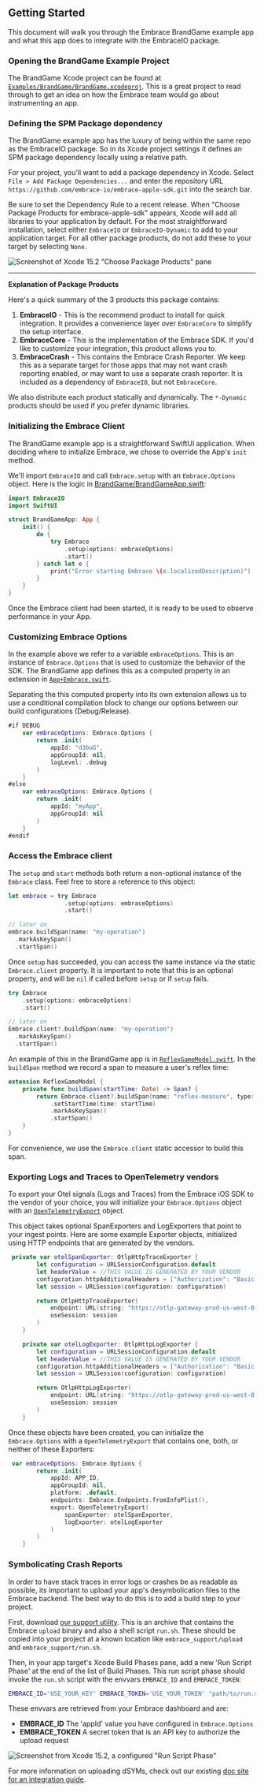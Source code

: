 
## Getting Started

This document will walk you through the Embrace BrandGame example app and what this app does to integrate
with the EmbraceIO package.

### Opening the BrandGame Example Project

The BrandGame Xcode project can be found at
[`Examples/BrandGame/BrandGame.xcodeproj`](./Examples/BrandGame/BrandGame.xcodeproj/). This is a great project to read through to get an idea on how the Embrace team would go about instrumenting
 an app.

### Defining the SPM Package dependency

The BrandGame example app has the luxury of being within the same repo as the EmbraceIO package. So in its
Xcode project settings it defines an SPM package dependency locally using a relative path.

For your project, you'll want to add a package dependency in Xcode. Select `File > Add Package Dependencies...`
and enter the repository URL `https://github.com/embrace-io/embrace-apple-sdk.git` into the search bar.

Be sure to set the Dependency Rule to a recent release. When "Choose Package Products for embrace-apple-sdk" appears,
Xcode will add all libraries to your application by default. For the most straightforward installation, select either
`EmbraceIO` or `EmbraceIO-Dynamic` to add to your application target. For all other package products, do not add these
to your target by selecting `None`.

![Screenshot of Xcode 15.2 "Choose Package Products" pane](Documentation/assets/GettingStarted/package-products.png)

---

**Explanation of Package Products**

Here's a quick summary of the 3 products this package contains:

1. **EmbraceIO** - This is the recommend product to install for quick
 integration. It provides a convenience layer over `EmbraceCore` to
 simplify the setup interface.
2. **EmbraceCore** - This is the implementation of the Embrace SDK.
If you'd like to customize your integration, this product allows you to.
3. **EmbraceCrash** - This contains the Embrace Crash Reporter. We keep this
as a separate target for those apps that may not want crash reporting enabled,
or may want to use a separate crash reporter. It is included as a dependency of
`EmbraceIO`, but not `EmbraceCore`.

We also distribute each product statically and dynamically. The `*-Dynamic` products should
be used if you prefer dynamic libraries.

### Initializing the Embrace Client

The BrandGame example app is a straightforward SwiftUI application. When deciding where to
initialize Embrace, we chose to override the App's `init` method.

We'll import `EmbraceIO` and call `Embrace.setup` with an `Embrace.Options` object.
Here is the logic in
[BrandGame/BrandGameApp.swift](./Examples/BrandGame/BrandGame/BrandGameApp.swift):

```swift
import EmbraceIO
import SwiftUI

struct BrandGameApp: App {
    init() {
        do {
            try Embrace
                .setup(options: embraceOptions)
                .start()
        } catch let e {
            print("Error starting Embrace \(e.localizedDescription)")
        }
    }
}
```

Once the Embrace client had been started, it is ready to be used to observe performance in your App.

### Customizing Embrace Options

In the example above we refer to a variable `embraceOptions`. This is an instance of `Embrace.Options` that
is used to customize the behavior of the SDK. The BrandGame app defines this as a computed property in an extension
in [`App+Embrace.swift`](./Examples/BrandGame/BrandGame/Embrace/App+Embrace.swift).

Separating the this computed property into its own extension allows us to use a conditional compilation block to
change our options between our build configurations (Debug/Release).

```swift
#if DEBUG
    var embraceOptions: Embrace.Options {
        return .init(
            appId: "d3buG",
            appGroupId: nil,
            logLevel: .debug
        )
    }
#else
    var embraceOptions: Embrace.Options {
        return .init(
            appId: "myApp",
            appGroupId: nil
        )
    }
#endif
```

### Access the Embrace client

The `setup` and `start` methods both return a non-optional instance of the `Embrace` class.
Feel free to store a reference to this object:
```swift
let embrace = try Embrace
                .setup(options: embraceOptions)
                .start()

// later on
embrace.buildSpan(name: "my-operation")
  .markAsKeySpan()
  .startSpan()
```

Once `setup` has succeeded, you can access the same instance via the static `Embrace.client`
property. It is important to note that this is an optional property, and will be `nil` if called
before `setup` or if `setup` fails.

```swift
try Embrace
    .setup(options: embraceOptions)
    .start()

// later on
Embrace.client?.buildSpan(name: "my-operation")
  .markAsKeySpan()
  .startSpan()
```

An example of this in the BrandGame app is in
 [`ReflexGameModel.swift`](./Examples/BrandGame/BrandGame/View/Menu/Minigames/Reflex/ReflexGameModel.swift).
 In the `buildSpan` method we record a span to measure a user's reflex time:
```swift
extension ReflexGameModel {
    private func buildSpan(startTime: Date) -> Span? {
        return Embrace.client?.buildSpan(name: "reflex-measure", type: .ux)
            .setStartTime(time: startTime)
            .markAsKeySpan()
            .startSpan()
    }
}
```
For convenience, we use the `Embrace.client` static accessor to build this span.

### Exporting Logs and Traces to OpenTelemetry vendors

To export your Otel signals (Logs and Traces) from the Embrace iOS SDK to the vendor of your choice, you will initialize your `Embrace.Options` object with an [`OpenTelemetryExport`](./Sources/EmbraceCore/Public/OpenTelemetryExport.swift) object. 

This object takes optional SpanExporters and LogExporters that point to your ingest points. Here are some example Exporter objects, initialized using HTTP endpoints that are generated by the vendors.

```swift
 private var otelSpanExporter: OtlpHttpTraceExporter {
        let configuration = URLSessionConfiguration.default
        let headerValue = //THIS VALUE IS GENERATED BY YOUR VENDOR
        configuration.httpAdditionalHeaders = ["Authorization": "Basic \(headerValue)"]
        let session = URLSession(configuration: configuration)

        return OtlpHttpTraceExporter(
            endpoint: URL(string: "https://otlp-gateway-prod-us-west-0.grafana.net/otlp/v1/traces")!,
            useSession: session
        )
    }

    private var otelLogExporter: OtlpHttpLogExporter {
        let configuration = URLSessionConfiguration.default
        let headerValue = //THIS VALUE IS GENERATED BY YOUR VENDOR
        configuration.httpAdditionalHeaders = ["Authorization": "Basic \(headerValue)"]
        let session = URLSession(configuration: configuration)

        return OtlpHttpLogExporter(
            endpoint: URL(string: "https://otlp-gateway-prod-us-west-0.grafana.net/otlp/v1/logs")!,
            useSession: session
        )
    } 
```

Once these objects have been created, you can initialize the `Embrace.Options` with a `OpenTelemetryExport` that contains one, both, or neither of these Exporters:

```swift
 var embraceOptions: Embrace.Options {
        return .init(
            appId: APP_ID,
            appGroupId: nil,
            platform: .default,
            endpoints: Embrace.Endpoints.fromInfoPlist(),
            export: OpenTelemetryExport(
                spanExporter: otelSpanExporter,
                logExporter: otelLogExporter
            )
        )
    }
```

### Symbolicating Crash Reports

In order to have stack traces in error logs or crashes be as readable as possible, its important to upload
 your app's desymbolication files to the Embrace backend. The best way to do this is to add a build step
 to your project.

First, download [our support utility](https://s3.amazonaws.com/embrace-downloads-prod/embrace_support.zip).
This is an archive that contains the Embrace `upload` binary and also a shell script `run.sh`.
These should be copied into your project at a known location like `embrace_support/upload`
and `embrace_support/run.sh`.

Then, in your app target's Xcode Build Phases pane, add a new 'Run Script Phase' at the end of the list
of Build Phases. This run script phase should invoke the `run.sh` script with the envvars `EMBRACE_ID`
and `EMBRACE_TOKEN`:

```sh
EMBRACE_ID='USE_YOUR_KEY' EMBRACE_TOKEN='USE_YOUR_TOKEN' "path/to/run.sh"
```

These envvars are retrieved from your Embrace dashboard and are:
- **EMBRACE_ID** The 'appId' value you have configured in `Embrace.Options`
- **EMBRACE_TOKEN** A secret token that is an API key to authorize the upload request

![Screenshot from Xcode 15.2, a configured "Run Script Phase"](Documentation/assets/GettingStarted/run-script-phase.png)

For more information on uploading dSYMs, check out our existing [doc site for an integration guide](https://embrace.io/docs/ios/integration/dsym-upload/?ios-type=spm).

